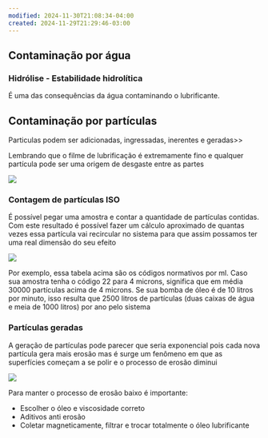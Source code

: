 ```yaml
---
modified: 2024-11-30T21:08:34-04:00
created: 2024-11-29T21:29:46-03:00
---
```

## Contaminação por água
### Hidrólise - Estabilidade hidrolítica

É uma das consequências da água contaminando o lubrificante.


## Contaminação por partículas

Particulas podem ser adicionadas, ingressadas, inerentes e geradas>> 

Lembrando que o filme de lubrificação é extremamente fino e qualquer partícula pode ser uma origem de desgaste entre as partes

![](https://res.cloudinary.com/boloko/image/upload/f_auto/v1733012981/furushow7/image_cs41uv.png)

### Contagem de partículas ISO

É possível pegar uma amostra e contar a quantidade de partículas contidas. Com este resultado é possível fazer um cálculo aproximado de quantas vezes essa partícula vai recircular no sistema para que assim possamos ter uma real dimensão do seu efeito

![](https://res.cloudinary.com/boloko/image/upload/f_auto/v1733013082/furushow7/image_kxgqiq.png)

Por exemplo, essa tabela acima são os códigos normativos por ml. Caso sua amostra tenha o código 22 para 4 microns, significa que em média 30000 partículas acima de 4 microns. Se sua bomba de óleo é de 10 litros por minuto, isso resulta que 2500 litros de partículas (duas caixas de água e meia de 1000 litros) por ano pelo sistema

### Partículas geradas

A geração de partículas pode parecer que seria exponencial pois cada nova partícula gera mais erosão mas é surge um fenômeno em que as superfícies começam a se polir e o processo de erosão diminui

![](https://res.cloudinary.com/boloko/image/upload/f_auto/v1733013948/furushow7/image_e6opjc.png)

Para manter o processo de erosão baixo é importante:

- Escolher o óleo e viscosidade correto
- Aditivos anti erosão
- Coletar magneticamente, filtrar e trocar totalmente o óleo lubrificante


